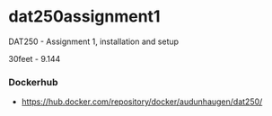 # dat250assignment1
DAT250 - Assignment 1, installation and setup


30feet - 9.144

### Dockerhub
* https://hub.docker.com/repository/docker/audunhaugen/dat250/